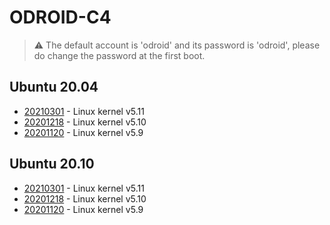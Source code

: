 # ODROID-C4

>:warning: The default account is 'odroid' and its password is 'odroid', please do change
the password at the first boot.

## Ubuntu 20.04
* [20210301](https://bit.ly/3dSJ3Fn) - Linux kernel v5.11
* [20201218](https://bit.ly/3nzzeOs) - Linux kernel v5.10
* [20201120](https://bit.ly/3kMLwAP) - Linux kernel v5.9

## Ubuntu 20.10
* [20210301](https://bit.ly/3kzeJAW) - Linux kernel v5.11
* [20201218](https://bit.ly/3gVHeac) - Linux kernel v5.10
* [20201120](https://bit.ly/3pN09YM) - Linux kernel v5.9
